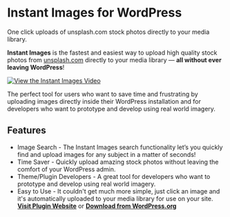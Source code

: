 # Instant Images for WordPress
One click uploads of unsplash.com stock photos directly to your media library. 

**Instant Images** is the fastest and easiest way to upload high quality stock photos from [unsplash.com](http://unsplash.com) directly to your media library — **all without ever leaving WordPress**! 

[![View the Instant Images Video](https://connekthq.com/wp-content/uploads/instant-images-plugin-preview.jpg)](https://www.youtube.com/watch?v=s6Q7Kfi2f1c "Instant Images WordPress Plugin")

The perfect tool for users who want to save time and frustrating by uploading images directly inside their WordPress installation and for developers who want to prototype and develop using real world imagery.

## Features

* Image Search - The Instant Images search functionality let’s you quickly find and upload images for any subject in a matter of seconds!
* Time Saver - Quickly upload amazing stock photos without leaving the comfort of your WordPress admin.
* Theme/Plugin Developers - A great tool for developers who want to prototype and develop using real world imagery.
* Easy to Use - It couldn't get much more simple, just click an image and it's automatically uploaded to your media library for use on your site.
**[Visit Plugin Website](https://connekthq.com/plugins/instant-images/)**  or  **[Download from WordPress.org](https://wordpress.org/plugins/instant-images/)**
